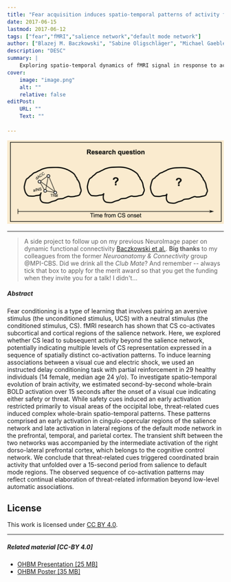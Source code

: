 ```yaml
---
title: "Fear acquisition induces spatio-temporal patterns of activity from salience to default mode regions" 
date: 2017-06-15
lastmod: 2017-06-12
tags: ["fear","fMRI","salience network","default mode network"]
author: ["Blazej M. Baczkowski", "Sabine Oligschläger", "Michael Gaebler", "Susanne Erk", "Henrik Walter", "Arno Villringer", "Ilya M. Veer", "Daniel S. Margulies"]
description: "DESC" 
summary: |
    Exploring spatio-temporal dynamics of fMRI signal in response to acquired threats.
cover:
    image: "image.png"
    alt: ""
    relative: false
editPost:
    URL: ""
    Text: ""

---
```


![](rq.png)

---

> A side project to follow up on my previous NeuroImage paper on dynamic functional connectivity [Baczkowski et al.](http://dx.doi.org/10.1016/j.neuroimage.2017.03.022).  **Big thanks** to my colleagues from the former *Neuroanatomy & Connectivity* group @MPI-CBS. Did we drink all the *Club Mate*? And remember -- always tick that box to apply for the merit award so that you get the funding when they invite you for a talk! I didn't...


##### Abstract

Fear conditioning is a type of learning that involves pairing an aversive stimulus (the unconditioned stimulus, UCS) with a neutral stimulus (the conditioned stimulus, CS). fMRI research has shown that CS co-activates subcortical and cortical regions of the salience network. Here, we explored whether CS lead to subsequent activity beyond the salience network, potentially indicating multiple levels of CS representation expressed in a sequence of spatially distinct co-activation patterns. To induce learning associations between a visual cue and electric shock, we used an instructed delay conditioning task with partial reinforcement in 29 healthy individuals (14 female, median age 24 y/o). To investigate spatio-temporal evolution of brain activity, we estimated second-by-second whole-brain BOLD activation over 15 seconds after the onset of a visual cue indicating either safety or threat. While safety cues induced an early activation restricted primarily to visual areas of the occipital lobe, threat-related cues induced complex whole-brain spatio-temporal patterns. These patterns comprised an early activation in cingulo-opercular regions of the salience network and late activation in lateral regions of the default mode network in the prefrontal, temporal, and parietal cortex. The transient shift between the two networks was accompanied by the intermediate activation of the right dorso-lateral prefrontal cortex, which belongs to the cognitive control network. We conclude that threat-related cues triggered coordinated brain activity that unfolded over a 15-second period from salience to default mode regions. The observed sequence of co-activation patterns may reflect continual elaboration of threat-related information beyond low-level automatic associations.


## License 

This work is licensed under [CC BY 4.0](https://creativecommons.org/licenses/by/4.0/?ref=chooser-v1).

---

##### Related material [CC-BY 4.0]

+ [OHBM Presentation [25 MB]](baczkowski_ohbm_2017_talk.pdf)
+ [OHBM Poster [35 MB]](document_cmyk.png)